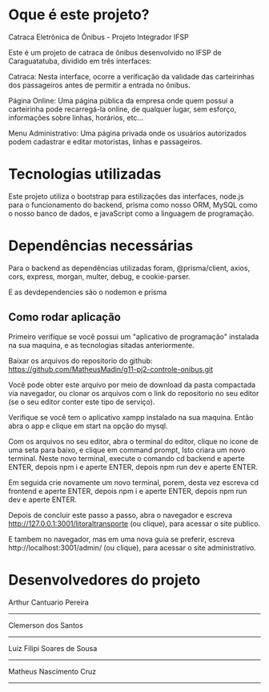 <h1>Oque é este projeto?</h1>

Catraca Eletrônica de Ônibus - Projeto Integrador IFSP

Este é um projeto de catraca de ônibus desenvolvido no IFSP de Caraguatatuba, dividido em três interfaces:

 Catraca: Nesta interface, ocorre a verificação da validade das carteirinhas dos passageiros antes de permitir a entrada no ônibus.

 Página Online: Uma página pública da empresa onde quem possui a carteirinha pode recarregá-la online, de qualquer lugar, sem esforço, informações sobre linhas, horários, etc...

 Menu Administrativo: Uma página privada onde os usuários autorizados podem cadastrar e editar motoristas, linhas e passageiros.


<h1>Tecnologias utilizadas</h1>

Este projeto utiliza o bootstrap para estilizações das interfaces, node.js para o funcionamento do backend, prisma como nosso ORM, MySQL como o nosso banco de dados,  e javaScript como a linguagem de programação.


<h1>Dependências necessárias</h1>

Para o backend as dependências utilizadas foram, @prisma/client, axios, cors, express, morgan, multer, debug, e cookie-parser.

E as devdependencies são o nodemon e prisma

<h2>Como rodar aplicação</h2>

Primeiro verifique se você possui um "aplicativo de programação" instalada na sua maquina, e as tecnologias sitadas anteriormente.

Baixar os arquivos do repositorio do github: https://github.com/MatheusMadin/g11-pj2-controle-onibus.git

Você pode obter este arquivo por meio de download da pasta compactada via navegador, ou clonar os arquivos com o link do repositorio no seu editor (se o seu editor conter este tipo de serviço).

Verifique se você tem o aplicativo xampp instalado na sua maquina. Então abra o app e clique em start na opçâo do mysql.

Com os arquivos no seu editor, abra o terminal do editor, clique no icone de uma seta para baixo, e clique em command prompt, Isto criara um novo terminal. Neste novo terminal, execute o comando cd backend e aperte ENTER, depois npm i e aperte ENTER, depois npm run dev e aperte ENTER.

Em seguida crie novamente um novo terminal, porem, desta vez escreva cd frontend e aperte ENTER, depois npm i e aperte ENTER, depois npm run dev e aperte ENTER.

Depois de concluir este passo a passo, abra o navegador e escreva http://127.0.0.1:3001/litoraltransporte (ou clique), para acessar o site publico.

E tambem no navegador, mas em uma nova guia se preferir, escreva http://localhost:3001/admin/ (ou clique), para acessar o site administrativo.

 <h1>Desenvolvedores do projeto</h1>

 Arthur Cantuario Pereira<hr>
 Clemerson dos Santos <hr>
 Luiz Filipi Soares de Sousa<hr>
 Matheus Nascimento Cruz<hr>

